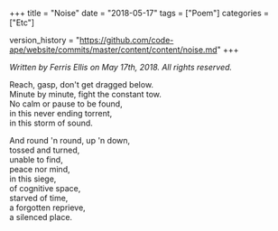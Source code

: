+++
title = "Noise"
date = "2018-05-17"
tags = ["Poem"]
categories = ["Etc"]

version_history = "https://github.com/code-ape/website/commits/master/content/content/noise.md"
+++

*Written by Ferris Ellis on May 17th, 2018. All rights reserved.*

Reach, gasp, don't get dragged below.  
Minute by minute, fight the constant tow.  
No calm or pause to be found,  
in this never ending torrent,  
in this storm of sound.

And round 'n round, up 'n down,  
tossed and turned,  
unable to find,  
peace nor mind,  
in this siege,  
of cognitive space,  
starved of time,  
a forgotten reprieve,  
a silenced place.
